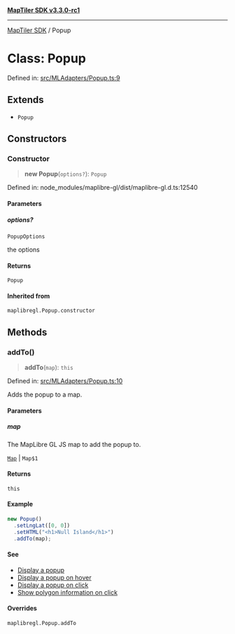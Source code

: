 [**MapTiler SDK v3.3.0-rc1**](../README.md)

***

[MapTiler SDK](../README.md) / Popup

# Class: Popup

Defined in: [src/MLAdapters/Popup.ts:9](https://github.com/maptiler/maptiler-sdk-js/blob/d9cb958ebf063ecde2f6f583eb172e5a83460e6a/src/MLAdapters/Popup.ts#L9)

## Extends

- `Popup`

## Constructors

### Constructor

> **new Popup**(`options?`): `Popup`

Defined in: node\_modules/maplibre-gl/dist/maplibre-gl.d.ts:12540

#### Parameters

##### options?

`PopupOptions`

the options

#### Returns

`Popup`

#### Inherited from

`maplibregl.Popup.constructor`

## Methods

### addTo()

> **addTo**(`map`): `this`

Defined in: [src/MLAdapters/Popup.ts:10](https://github.com/maptiler/maptiler-sdk-js/blob/d9cb958ebf063ecde2f6f583eb172e5a83460e6a/src/MLAdapters/Popup.ts#L10)

Adds the popup to a map.

#### Parameters

##### map

The MapLibre GL JS map to add the popup to.

[`Map`](Map.md) | `Map$1`

#### Returns

`this`

#### Example

```ts
new Popup()
  .setLngLat([0, 0])
  .setHTML("<h1>Null Island</h1>")
  .addTo(map);
```

#### See

 - [Display a popup](https://maplibre.org/maplibre-gl-js/docs/examples/popup/)
 - [Display a popup on hover](https://maplibre.org/maplibre-gl-js/docs/examples/popup-on-hover/)
 - [Display a popup on click](https://maplibre.org/maplibre-gl-js/docs/examples/popup-on-click/)
 - [Show polygon information on click](https://maplibre.org/maplibre-gl-js/docs/examples/polygon-popup-on-click/)

#### Overrides

`maplibregl.Popup.addTo`
